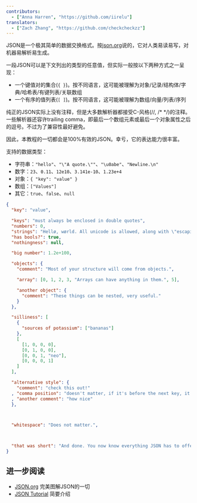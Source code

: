 ```yaml
---
contributors:
  - ["Anna Harren", "https://github.com/iirelu"]
translators:
  - ["Zach Zhang", "https://github.com/checkcheckzz"]
---
```


JSON是一个极其简单的数据交换格式。按[json.org](https://json.org)说的，它对人类易读易写，对机器易解析易生成。

一段JSON可以是下文列出的类型的任意值，但实际一般按以下两种方式之一呈现：

* 一个键值对的集合(`{ }`)。按不同语言，这可能被理解为对象/记录/结构体/字典/哈希表/有键列表/关联数组
* 一个有序的值列表(`[ ]`)。按不同语言，这可能被理解为数组/向量/列表/序列

纯正的JSON实际上没有注释，但是大多数解析器都接受C-风格(//, /\* \*/)的注释。一些解析器还容许trailing comma，即最后一个数组元素或最后一个对象属性之后的逗号。不过为了兼容性最好避免。

因此，本教程的一切都会是100%有效的JSON。幸亏，它的表达能力很丰富。

支持的数据类型：

* 字符串：`"hello"`、`"\"A quote.\""`、`"\u0abe"`、`"Newline.\n"`
* 数字：`23`、`0.11`、`12e10`、`3.141e-10`、`1.23e+4`
* 对象：`{ "key": "value" }`
* 数组：`["Values"]`
* 其它：`true`、`false`、`null`

```json
{
  "key": "value",

  "keys": "must always be enclosed in double quotes",
  "numbers": 0,
  "strings": "Hellø, wørld. All unicode is allowed, along with \"escaping\".",
  "has bools?": true,
  "nothingness": null,

  "big number": 1.2e+100,

  "objects": {
    "comment": "Most of your structure will come from objects.",

    "array": [0, 1, 2, 3, "Arrays can have anything in them.", 5],

    "another object": {
      "comment": "These things can be nested, very useful."
    }
  },

  "silliness": [
    {
      "sources of potassium": ["bananas"]
    },
    [
      [1, 0, 0, 0],
      [0, 1, 0, 0],
      [0, 0, 1, "neo"],
      [0, 0, 0, 1]
    ]
  ],

  "alternative style": {
    "comment": "check this out!"
  , "comma position": "doesn't matter, if it's before the next key, it's valid"
  , "another comment": "how nice"
  },



  "whitespace": "Does not matter.",



  "that was short": "And done. You now know everything JSON has to offer."
}
```

## 进一步阅读

* [JSON.org](https://www.json.org/json-zh.html) 完美图解JSON的一切
* [JSON Tutorial](https://www.youtube.com/watch?v=wI1CWzNtE-M) 简要介绍
